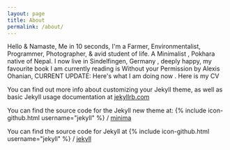 ```yaml
---
layout: page
title: About
permalink: /about/
---
```


Hello & Namaste, Me in 10 seconds, I'm a Farmer, Environmentalist, Programmer, Photographer, & avid student of life. 
A Minimalist , Pokhara native of Nepal. I now live in Sindelfingen, Germany , deeply happy, my favourite book 
I am currently reading is Without your Permission by Alexis Ohanian, CURRENT UPDATE: Here's what I am doing now . 
Here is my CV

You can find out more info about customizing your Jekyll theme, as well as basic Jekyll usage documentation at [jekyllrb.com](https://jekyllrb.com/)

You can find the source code for the Jekyll new theme at:
{% include icon-github.html username="jekyll" %} /
[minima](https://github.com/jekyll/minima)

You can find the source code for Jekyll at
{% include icon-github.html username="jekyll" %} /
[jekyll](https://github.com/jekyll/jekyll)
